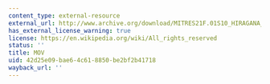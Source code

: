 ```yaml
---
content_type: external-resource
external_url: http://www.archive.org/download/MITRES21F.01S10_HIRAGANA_EXERCISES/1a8.mov
has_external_license_warning: true
license: https://en.wikipedia.org/wiki/All_rights_reserved
status: ''
title: MOV
uid: 42d25e09-bae6-4c61-8850-be2bf2b41718
wayback_url: ''
---
```

